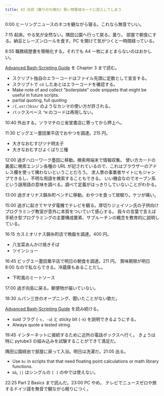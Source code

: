 ```yaml
---
title: 43 日目（曇りのち晴れ）買い物警戒モードに突入してしまう
---
```


0:00 ヒーリングニュースのネコを観ながら寝る。これなら無音でいい。

7:15 起床。やる気が全然ない。隅田公園へ行って戻る。曇り。
部屋で朝食にする。納豆とレーズンロールを食す。PC を開けて気がつくと一時間経っている。

8:55 職務経歴書を簡略化する。それでも A4 一枚にまとまらないのはおかしい。

[Advanced Bash-Scripting Guide][abs-guide] を Chapter 3 まで読む。

* スクリプト独自のエラーコードはファイル先頭に定数として宣言する。
* スクリプトで `cd` したあとはエラーコードを確認する。
* Make note of and collect "boilerplate" code snippets that might be useful in future scripts.
* partial quoting, full quoting
* `/{,usr/}bin/` のようなカンマの使い方が許される。
* バックスペース `^H` のコードは再現しない。

10:40 外出する。ソラマチの三省堂書店に寄ってから押上へ。

11:30 ビッグエー墨田業平店でおやつを調達。215 円。

* 大きなおむすびツナ明太子
* 大きなおむすびよくばり三種

12:00 過ぎハローワーク墨田に移動。検索用端末で情報収集。
使い方カードの裏面に検索エンジン各種の URL が記されているので、これはブラウザーのアドレス欄を使って構わないということだろう。
求人票の事業者サイトにもジャンプできるし、不明な用語を検索することもできる。
いい機会なのでオープン系という謎用語の意味を調べる。調べて定義がはっきりしていないことがわかる。

13:00 過ぎオリナス錦糸町ベンチに移動。おやつを食って居眠り。ケツが痛い。

15:00 過ぎに起きてヤマダ電機でテレビを観る。厚切りジェイソン氏の子供向けプログラミング教室が意外に本質をついていて感心する。
我々の言葉で言えば手続き型プログラミングの主要構成要素、サブルーチンの概念を教育的に説明している。

16:15 カスミオリナス錦糸町店で晩飯を調達。400 円。

* 八宝菜あんかけ焼きそば
* ツインシュー

16:45 ビッグエー墨田業平店で明日の朝食を調達。211 円。
賞味期限が明日 8:00 なので私ならできる。冷蔵庫もあることだし。

* 下町風のミートソース

17:00 過ぎ向島に戻る。郵便物が届いていない。

18:30 ルパン三世のオープニング、聞いたことがない歌だ。

[Advanced Bash-Scripting Guide][abs-guide] を読み続ける。

* suid フラグ (`-s, -u`) と sticky bit (`-k`) を説明できるようにする。
* Always quote a tested string.

19:45 インターネットに接続するために近所の電話ボックスへ行く。
きょうは特に pytube3 の組み込みを試験することができて満足だ。

隅田公園経由で部屋に戻って入浴。明日は洗濯だ。21:05 出る。

* Use `bc` in scripts that that need floating point calculations or math library functions.
* `&&`, `||` はシングルの `[ ]` の中では使えない。

22:25 Part 2 Basics まで読んだ。23:00 PC やめ。
テレビでニュースゼロや旅するドイツ語を無音で観ながら眠りにつく。

[abs-guide]: https://www.tldp.org/LDP/abs/abs-guide.pdf
